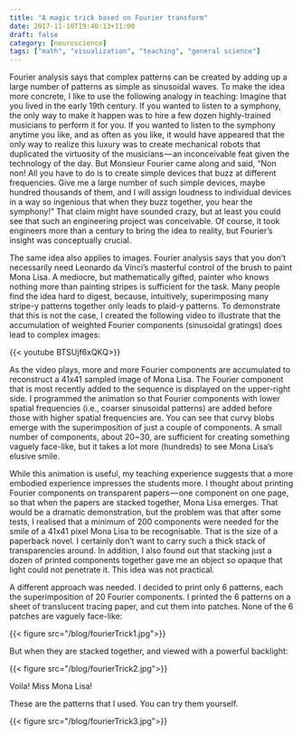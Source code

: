 ```yaml
---
title: "A magic trick based on Fourier transform"
date: 2017-11-10T19:40:13+11:00
draft: false
category: [neuroscience]
tags: ["math", "visualization", "teaching", "general science"]
---
```

Fourier analysis says that complex patterns can be created by adding up a large number of patterns as simple as sinusoidal waves. To make the idea more concrete, I like to use the following analogy in teaching: Imagine that you lived in the early 19th century. If you wanted to listen to a symphony, the only way to make it happen was to hire a few dozen highly-trained musicians to perform it for you. If you wanted to listen to the symphony anytime you like, and as often as you like, it would have appeared that the only way to realize this luxury was to create mechanical robots that duplicated the virtuosity of the musicians — an inconceivable feat given the technology of the day. But Monsieur Fourier came along and said, “Non non! All you have to do is to create simple devices that buzz at different frequencies. Give me a large number of such simple devices, maybe hundred thousands of them, and I will assign loudness to individual devices in a way so ingenious that when they buzz together, you hear the symphony!” That claim might have sounded crazy, but at least you could see that such an engineering project was conceivable. Of course, it took engineers more than a century to bring the idea to reality, but Fourier’s insight was conceptually crucial.

The same idea also applies to images. Fourier analysis says that you don’t necessarily need Leonardo da Vinci’s masterful control of the brush to paint Mona Lisa. A mediocre, but mathematically gifted, painter who knows nothing more than painting stripes is sufficient for the task. Many people find the idea hard to digest, because, intuitively, superimposing many stripe-y patterns together only leads to plaid-y patterns. To demonstrate that this is not the case, I created the following video to illustrate that the accumulation of weighted Fourier components (sinusoidal gratings) does lead to complex images:

{{< youtube BTSUjf6xQKQ>}}

As the video plays, more and more Fourier components are accumulated to reconstruct a 41x41 sampled image of Mona Lisa. The Fourier component that is most recently added to the sequence is displayed on the upper-right side. I programmed the animation so that Fourier components with lower spatial frequencies (i.e., coarser sinusoidal patterns) are added before those with higher spatial frequencies are. You can see that curvy blobs emerge with the superimposition of just a couple of components. A small number of components, about 20~30, are sufficient for creating something vaguely face-like, but it takes a lot more (hundreds) to see Mona Lisa’s elusive smile.

While this animation is useful, my teaching experience suggests that a more embodied experience impresses the students more. I thought about printing Fourier components on transparent papers — one component on one page, so that when the papers are stacked together, Mona Lisa emerges. That would be a dramatic demonstration, but the problem was that after some tests, I realised that a minimum of 200 components were needed for the smile of a 41x41 pixel Mona Lisa to be recognisable. That is the size of a paperback novel. I certainly don’t want to carry such a thick stack of transparencies around. In addition, I also found out that stacking just a dozen of printed components together gave me an object so opaque that light could not penetrate it. This idea was not practical.

A different approach was needed. I decided to print only 6 patterns, each the superimposition of 20 Fourier components. I printed the 6 patterns on a sheet of translucent tracing paper, and cut them into patches. None of the 6 patches are vaguely face-like:

{{< figure src="/blog/fourierTrick1.jpg">}}

But when they are stacked together, and viewed with a powerful backlight:

{{< figure src="/blog/fourierTrick2.jpg">}}

Voila! Miss Mona Lisa!

These are the patterns that I used. You can try them yourself.

{{< figure src="/blog/fourierTrick3.jpg">}}
